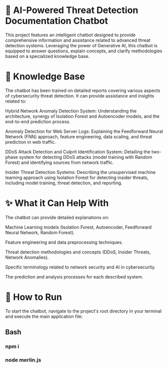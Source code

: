 # 🤖 AI-Powered Threat Detection Documentation Chatbot
This project features an intelligent chatbot designed to provide comprehensive information and assistance related to advanced threat detection systems. Leveraging the power of Generative AI, this chatbot is equipped to answer questions, explain concepts, and clarify methodologies based on a specialized knowledge base.

# 🧠 Knowledge Base
The chatbot has been trained on detailed reports covering various aspects of cybersecurity threat detection. It can provide assistance and insights related to:

Hybrid Network Anomaly Detection System: Understanding the architecture, synergy of Isolation Forest and Autoencoder models, and the end-to-end prediction process.

Anomaly Detection for Web Server Logs: Explaining the Feedforward Neural Network (FNN) approach, feature engineering, data scaling, and threat prediction in web traffic.

DDoS Attack Detection and Culprit Identification System: Detailing the two-phase system for detecting DDoS attacks (model training with Random Forest) and identifying sources from network traffic.

Insider Threat Detection Systems: Describing the unsupervised machine learning approach using Isolation Forest for detecting insider threats, including model training, threat detection, and reporting.

# ✨ What it Can Help With
The chatbot can provide detailed explanations on:

Machine Learning models (Isolation Forest, Autoencoder, Feedforward Neural Network, Random Forest).

Feature engineering and data preprocessing techniques.

Threat detection methodologies and concepts (DDoS, Insider Threats, Network Anomalies).

Specific terminology related to network security and AI in cybersecurity.

The prediction and analysis processes for each described system.

# 🚀 How to Run
To start the chatbot, navigate to the project's root directory in your terminal and execute the main application file:

## Bash
### npm i
### node merlin.js
